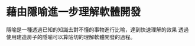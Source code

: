 # 藉由隱喻進一步理解軟體開發

隱喻是一種透過已知的知識去對不懂的事物進行比喻，達到快速理解的效果
透過使用建造房子的隱喻可以算貼切的理解軟體開發的過程。
<!--stackedit_data:
eyJoaXN0b3J5IjpbLTEwNDczNDY0NTVdfQ==
-->